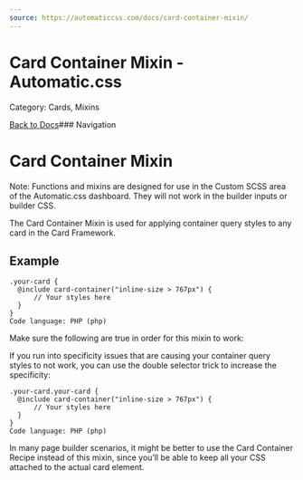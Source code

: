 ```yaml
---
source: https://automaticcss.com/docs/card-container-mixin/
---
```


# Card Container Mixin - Automatic.css

Category: Cards, Mixins

[Back to Docs](https://automaticcss.com/docs)### Navigation

# Card Container Mixin

Note: Functions and mixins are designed for use in the Custom SCSS area of the Automatic.css dashboard. They will not work in the builder inputs or builder CSS.

The Card Container Mixin is used for applying container query styles to any card in the Card Framework.

## Example

```
.your-card {
  @include card-container("inline-size > 767px") {
      // Your styles here
  }
}
Code language: PHP (php)
```

Make sure the following are true in order for this mixin to work:

If you run into specificity issues that are causing your container query styles to not work, you can use the double selector trick to increase the specificity:

```
.your-card.your-card {
  @include card-container("inline-size > 767px") {
      // Your styles here
  }
}
Code language: PHP (php)
```

In many page builder scenarios, it might be better to use the Card Container Recipe instead of this mixin, since you’ll be able to keep all your CSS attached to the actual card element.

